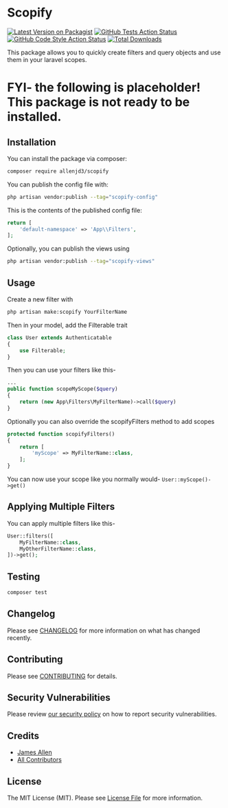 # Scopify

[![Latest Version on Packagist](https://img.shields.io/packagist/v/allenjd3/scopify.svg?style=flat-square)](https://packagist.org/packages/allenjd3/scopify)
[![GitHub Tests Action Status](https://img.shields.io/github/actions/workflow/status/allenjd3/scopify/run-tests.yml?branch=main&label=tests&style=flat-square)](https://github.com/allenjd3/scopify/actions?query=workflow%3Arun-tests+branch%3Amain)
[![GitHub Code Style Action Status](https://img.shields.io/github/actions/workflow/status/allenjd3/scopify/fix-php-code-style-issues.yml?branch=main&label=code%20style&style=flat-square)](https://github.com/allenjd3/scopify/actions?query=workflow%3A"Fix+PHP+code+style+issues"+branch%3Amain)
[![Total Downloads](https://img.shields.io/packagist/dt/allenjd3/scopify.svg?style=flat-square)](https://packagist.org/packages/allenjd3/scopify)

This package allows you to quickly create filters and query objects and use them in your laravel scopes.

# FYI- the following is placeholder! This package is not ready to be installed.

## Installation

You can install the package via composer:

```bash
composer require allenjd3/scopify
```

You can publish the config file with:

```bash
php artisan vendor:publish --tag="scopify-config"
```

This is the contents of the published config file:

```php
return [
    'default-namespace' => 'App\\Filters',
];
```

Optionally, you can publish the views using

```bash
php artisan vendor:publish --tag="scopify-views"
```

## Usage

Create a new filter with

```bash
php artisan make:scopify YourFilterName
```

Then in your model, add the Filterable trait

```php
class User extends Authenticatable
{
    use Filterable;
}
```

Then you can use your filters like this-

```php
...
public function scopeMyScope($query)
{
    return (new App\Filters\MyFilterName)->call($query)
}
```

Optionally you can also override the scopifyFilters method to add scopes

```php
protected function scopifyFilters()
{
    return [
        'myScope' => MyFilterName::class,
    ];
}
```

You can now use your scope like you normally would- `User::myScope()->get()`

## Applying Multiple Filters

You can apply multiple filters like this-

```php
User::filters([
    MyFilterName::class,
    MyOtherFilterName::class,
])->get();
```

## Testing

```bash
composer test
```

## Changelog

Please see [CHANGELOG](CHANGELOG.md) for more information on what has changed recently.

## Contributing

Please see [CONTRIBUTING](CONTRIBUTING.md) for details.

## Security Vulnerabilities

Please review [our security policy](../../security/policy) on how to report security vulnerabilities.

## Credits

- [James Allen](https://github.com/allenjd3)
- [All Contributors](../../contributors)

## License

The MIT License (MIT). Please see [License File](LICENSE.md) for more information.

